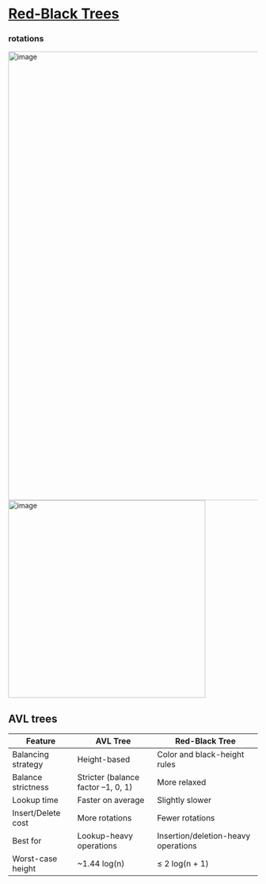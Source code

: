 # [Red-Black Trees]()
### rotations
<img width="904" alt="image" src="https://github.com/user-attachments/assets/412be8d3-db0b-48e3-9b71-7417fef74555" />
<img width="398" alt="image" src="https://github.com/user-attachments/assets/54e75eef-e608-40d2-9c1e-2b71655ea8f2" />

## AVL trees


| Feature               | **AVL Tree**                       | **Red-Black Tree**                   |
|----------------------|------------------------------------|--------------------------------------|
| Balancing strategy   | Height-based                       | Color and black-height rules         |
| Balance strictness   | Stricter (balance factor –1, 0, 1) | More relaxed                         |
| Lookup time          | Faster on average                  | Slightly slower                      |
| Insert/Delete cost   | More rotations                     | Fewer rotations                      |
| Best for             | Lookup-heavy operations            | Insertion/deletion-heavy operations  |
| Worst-case height    | ~1.44 log(n)                       | ≤ 2 log(n + 1)                        |
